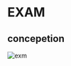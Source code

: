 # EXAM
## concepetion 
![exm](https://user-images.githubusercontent.com/116549434/205278821-78870875-8306-4c5f-a037-428b7dedf71c.png)
